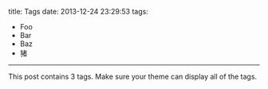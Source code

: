 title: Tags
date: 2013-12-24 23:29:53
tags:
- Foo
- Bar
- Baz
- 猪
---

This post contains 3 tags. Make sure your theme can display all of the tags.